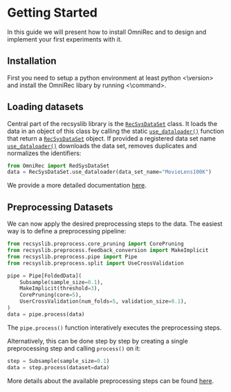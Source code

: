 # Getting Started

In this guide we will present how to install OmniRec and to design and implement your first experiments with it.

## Installation

<!-- TODO: Fill in python version and install command -->
First you need to setup a python environment at least python <\version> and install the OmniRec libary by running <\command>.

## Loading datasets

Central part of the recsyslib library is the [`RecSysDataSet`](API_references.md#recsyslib.RecSysDataSet) class. It loads the data in an object of this class by calling the static [`use_dataloader()`](API_references.md#recsyslib.RecSysDataSet.use_dataloader) function that return a [`RecSysDataSet`](API_references.md#recsyslib.RecSysDataSet) object. If provided a registered data set name [`use_dataloader()`](API_references.md#recsyslib.RecSysDataSet.use_dataloader) downloads the data set, removes duplicates and normalizes the identifiers:

```python
from OmniRec import RedSysDataSet
data = RecSysDataSet.use_dataloader(data_set_name="MovieLens100K")
```
We provide a more detailed documentation [here](loading_datasets.md).

## Preprocessing Datasets

We can now apply the desired preprocessing steps to the data. The easiest way is to define a preprocessing pipeline:

<!-- TODO: Change imports according to final project structure -->

```python
from recsyslib.preprocess.core_pruning import CorePruning
from recsyslib.preprocess.feedback_conversion import MakeImplicit
from recsyslib.preprocess.pipe import Pipe
from recsyslib.preprocess.split import UseCrossValidation

pipe = Pipe[FoldedData](
    Subsample(sample_size=0.1),
    MakeImplicit(threshold=3),
    CorePruning(core=5),
    UserCrossValidation(num_folds=5, validation_size=0.1),
)
data = pipe.process(data)
```

<!-- TODO: Add links to API reference when avaliable -->

The `pipe.process()` function interatively executes the preprocessing steps. 

Alternatively, this can be done step by step by creating a single preprocessing step and calling `process()` on it:

```python
step = Subsample(sample_size=0.1)
data = step.process(dataset=data)
```

More details about the available preprocessing steps can be found [here](preprocessing.md).